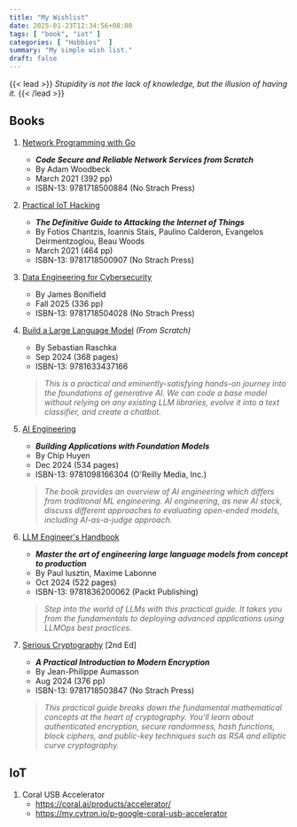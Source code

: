 ```yaml
---
title: "My Wishlist"
date: 2025-01-23T12:34:56+08:00
tags: [ "book", "iot" ]
categories: [ "Hobbies"  ]
summary: "My simple wish list."
draft: false
---
```

{{< lead >}}
*Stupidity is not the lack of knowledge, but the illusion of having it.*
{{< /lead >}}

## Books

 1. [Network Programming with Go](https://nostarch.com/networkprogrammingwithgo)
    - ***Code Secure and Reliable Network Services from Scratch*** 
    - By Adam Woodbeck
    - March 2021 (392 pp)
    - ISBN-13: 9781718500884 (No Strach Press)

 1. [Practical IoT Hacking](https://nostarch.com/practical-iot-hacking)
    - ***The Definitive Guide to Attacking the Internet of Things***
    - By Fotios Chantzis, Ioannis Stais, Paulino Calderon, Evangelos Deirmentzoglou, Beau Woods
    - March 2021 (464 pp)
    - ISBN-13: 9781718500907 (No Strach Press)

 1. [Data Engineering for Cybersecurity](https://nostarch.com/data-engineering-cybersecurity)
    - By James Bonifield
    - Fall 2025 (336 pp)
    - ISBN-13: 9781718504028 (No Strach Press)

 1. [Build a Large Language Model](https://www.manning.com/books/build-a-large-language-model-from-scratch) *(From Scratch)*
    - By Sebastian Raschka
    - Sep 2024 (368 pages)
    - ISBN-13: 9781633437166 
    > *This is a practical and eminently-satisfying hands-on journey into the foundations of generative AI.*
    > *We can code a base model without relying on any existing LLM libraries, evolve it into a text classifier, and create a chatbot.*

 1. [AI Engineering](https://www.oreilly.com/library/view/ai-engineering/9781098166298/)
    - ***Building Applications with Foundation Models***
    - By Chip Huyen
    - Dec 2024 (534 pages)
    - ISBN-13: 9781098166304 (O'Reilly Media, Inc.)
    > *The book provides an overview of AI engineering which differs from traditional ML engineering.*
    > *AI engineering, as new AI stack, discuss different approaches to evaluating open-ended models, including AI-as-a-judge approach.*

 1. [LLM Engineer's Handbook](https://www.packtpub.com/en-my/product/llm-engineers-handbook-9781836200062)
    - ***Master the art of engineering large language models from concept to production***
    - By Paul Iusztin, Maxime Labonne
    - Oct 2024 (522 pages)
    - ISBN-13: 9781836200062 (Packt Publishing)
    > *Step into the world of LLMs with this practical guide.* 
    > *It takes you from the fundamentals to deploying advanced applications using LLMOps best practices.*

 1. [Serious Cryptography](https://nostarch.com/serious-cryptography-2nd-edition) [2nd Ed] 
    - ***A Practical Introduction to Modern Encryption***
    - By Jean-Philippe Aumasson
    - Aug 2024 (376 pp)
    - ISBN-13: 9781718503847 (No Strach Press)
    > *This practical guide breaks down the fundamental mathematical concepts at the heart of cryptography.*
    > *You’ll learn about authenticated encryption, secure randomness, hash functions, block ciphers, and public-key techniques such as RSA and elliptic curve cryptography.*

## IoT

 1. Coral USB Accelerator
    - <https://coral.ai/products/accelerator/>
    - <https://my.cytron.io/p-google-coral-usb-accelerator>


